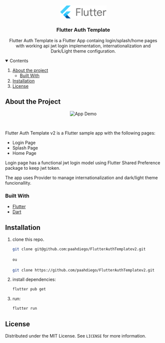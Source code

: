 <!-- PROJECT LOGO -->
<br />
<p align="center">

  <img src="./.github/logo.png" alt="Auth Template v2" width="150">

  <h3 align="center">Flutter Auth Template</h3>

  <p align="center">
    Flutter Auth Template is a Flutter App containg login/splash/home pages with working api jwt login implementation, internationalization and Dark/Light theme configuration.
    <br />
  </p>
</p>
<!-- TABLE OF CONTENTS -->
<details open="close">
  <summary>Contents</summary>
  <ol>
    <li>
      <a href="#about-the-project">About the project</a>
      <ul>
        <li><a href="#built-with">Built With</a></li>
      </ul>
    </li>
    <li><a href="#installation">Installation</a></li>
    <li><a href="#license">License</a></li>
  </ol>
</details>

<!-- ABOUT THE PROJECT -->

## About the Project

  <p align="center">
  <img src=".github/auth_template.gif" width="250" alt="App Demo">
  </p>
  </br>

Flutter Auth Template v2 is a Flutter sample app with the following pages:

- Login Page
- Splash Page
- Home Page

Login page has a functional jwt login model using Flutter Shared Preference package to keep jwt token.

The app uses Provider to manage internationalization and dark/light theme funcionallity.

### Built With

- [Flutter](https://flutter.dev/)
- [Dart](https://dart.dev/)

## Installation

1. clone this repo.

   ```sh
   git clone git@github.com:paahdiego/FlutterAuthTemplatev2.git

   ou

   git clone https://github.com/paahdiego/FlutterAuthTemplatev2.git
   ```

2. install dependencies:

   ```sh
   flutter pub get
   ```

3. run:
   ```sh
   flutter run
   ```

<!-- LICENSE -->

## License

Distributed under the MIT License. See `LICENSE` for more information.
